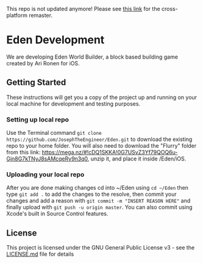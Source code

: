 This repo is not updated anymore!
Please see [this link](https://gitlab.com/edenproject/engine) for the cross-platform remaster.

# Eden Development
We are developing Eden World Builder, a block based building game created by Ari Ronen for iOS.

## Getting Started

These instructions will get you a copy of the project up and running on your local machine for development and testing purposes.

### Setting up local repo

Use the Terminal command `git clone https://github.com/JosephTheEngineer/Eden.git` to download the existing repo to your home folder. You will also need to download the "Flurry" folder from this link: https://mega.nz/#!cDQ1SKKA!0G7USvZ3Yf79QOQ6u-Gjn8G7kTNyJ8sAMcqeRy9n3q0, unzip it, and place it inside /Eden/iOS.

### Uploading your local repo

After you are done making changes cd into ~/Eden using `cd ~/Eden` then type `git add .` to add the changes to the resolve, then commit your changes and add a reason with `git commit -m "INSERT REASON HERE"` and finally upload with `git push -u origin master`. You can also commit using Xcode's built in Source Control features.

## License

This project is licensed under the GNU General Public License v3 - see the [LICENSE.md](LICENSE.md) file for details
